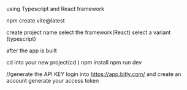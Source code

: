using Typescript and React framework

npm create vite@latest

create project name
select the framework(React)
select a variant (typescript)

after the app is built


cd into your new project(cd <projectname>)
npm install
npm run dev

//generate the API KEY
login into https://app.bitly.com/ and create an account
generate your access token 